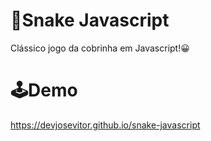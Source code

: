 # 🐍Snake Javascript 
Clássico jogo da cobrinha em Javascript!😀

# 🕹Demo
<a href="https://devjosevitor.github.io/snake-javascript" target="_blank">https://devjosevitor.github.io/snake-javascript</a>